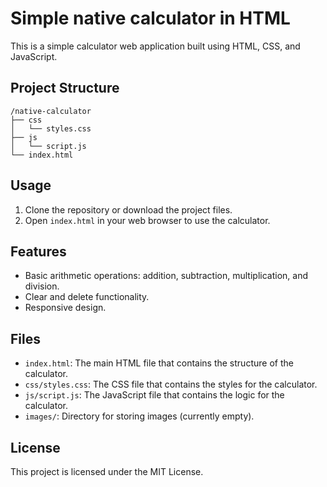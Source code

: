 # Simple native calculator in HTML

This is a simple calculator web application built using HTML, CSS, and JavaScript.

## Project Structure

```
/native-calculator
├── css
│   └── styles.css
├── js
│   └── script.js
└── index.html
```

## Usage

1. Clone the repository or download the project files.
2. Open `index.html` in your web browser to use the calculator.

## Features

- Basic arithmetic operations: addition, subtraction, multiplication, and division.
- Clear and delete functionality.
- Responsive design.

## Files

- `index.html`: The main HTML file that contains the structure of the calculator.
- `css/styles.css`: The CSS file that contains the styles for the calculator.
- `js/script.js`: The JavaScript file that contains the logic for the calculator.
- `images/`: Directory for storing images (currently empty).

## License

This project is licensed under the MIT License.
